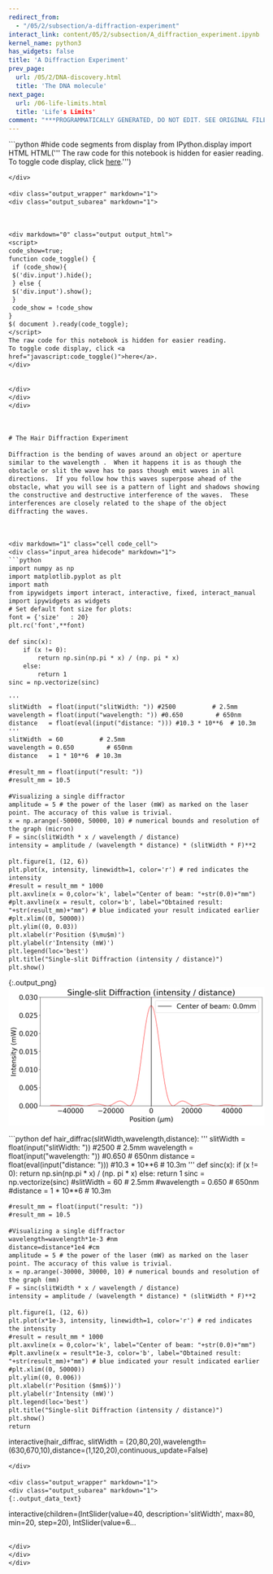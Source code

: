 ```yaml
---
redirect_from:
  - "/05/2/subsection/a-diffraction-experiment"
interact_link: content/05/2/subsection/A_diffraction_experiment.ipynb
kernel_name: python3
has_widgets: false
title: 'A Diffraction Experiment'
prev_page:
  url: /05/2/DNA-discovery.html
  title: 'The DNA molecule'
next_page:
  url: /06-life-limits.html
  title: 'Life's Limits'
comment: "***PROGRAMMATICALLY GENERATED, DO NOT EDIT. SEE ORIGINAL FILES IN /content***"
---
```



<div markdown="1" class="cell code_cell">
<div class="input_area hidecode" markdown="1">
```python
#hide code segments from display
from IPython.display import HTML
HTML('''<script>
code_show=true; 
function code_toggle() {
 if (code_show){
 $('div.input').hide();
 } else {
 $('div.input').show();
 }
 code_show = !code_show
} 
$( document ).ready(code_toggle);
</script>
The raw code for this notebook is hidden for easier reading.
To toggle code display, click <a href="javascript:code_toggle()">here</a>.''')

```
</div>

<div class="output_wrapper" markdown="1">
<div class="output_subarea" markdown="1">



<div markdown="0" class="output output_html">
<script>
code_show=true; 
function code_toggle() {
 if (code_show){
 $('div.input').hide();
 } else {
 $('div.input').show();
 }
 code_show = !code_show
} 
$( document ).ready(code_toggle);
</script>
The raw code for this notebook is hidden for easier reading.
To toggle code display, click <a href="javascript:code_toggle()">here</a>.
</div>


</div>
</div>
</div>



# The Hair Diffraction Experiment

Diffraction is the bending of waves around an object or aperture similar to the wavelength .  When it happens it is as though the obstacle or slit the wave has to pass though emit waves in all directions.  If you follow how this waves superpose ahead of the obstacle, what you will see is a pattern of light and shadows showing the constructive and destructive interference of the waves.  These interferences are closely related to the shape of the object diffracting the waves.



<div markdown="1" class="cell code_cell">
<div class="input_area hidecode" markdown="1">
```python
import numpy as np
import matplotlib.pyplot as plt
import math
from ipywidgets import interact, interactive, fixed, interact_manual
import ipywidgets as widgets
# Set default font size for plots:
font = {'size'   : 20}
plt.rc('font',**font)

def sinc(x):
    if (x != 0):
        return np.sin(np.pi * x) / (np. pi * x)
    else:
        return 1
sinc = np.vectorize(sinc)

'''
slitWidth  = float(input("slitWidth: ")) #2500          # 2.5mm
wavelength = float(input("wavelength: ")) #0.650         # 650nm
distance   = float(eval(input("distance: "))) #10.3 * 10**6  # 10.3m
'''
slitWidth  = 60          # 2.5mm
wavelength = 0.650         # 650nm
distance   = 1 * 10**6  # 10.3m

#result_mm = float(input("result: "))
#result_mm = 10.5

#Visualizing a single diffractor
amplitude = 5 # the power of the laser (mW) as marked on the laser point. The accuracy of this value is trivial.
x = np.arange(-50000, 50000, 10) # numerical bounds and resolution of the graph (micron)
F = sinc(slitWidth * x / wavelength / distance)
intensity = amplitude / (wavelength * distance) * (slitWidth * F)**2

plt.figure(1, (12, 6))
plt.plot(x, intensity, linewidth=1, color='r') # red indicates the intensity
#result = result_mm * 1000
plt.axvline(x = 0,color='k', label="Center of beam: "+str(0.0)+"mm")
#plt.axvline(x = result, color='b', label="Obtained result: "+str(result_mm)+"mm") # blue indicated your result indicated earlier
#plt.xlim((0, 50000))
plt.ylim((0, 0.03))
plt.xlabel(r'Position ($\mu$m)')
plt.ylabel(r'Intensity (mW)')
plt.legend(loc='best')
plt.title("Single-slit Diffraction (intensity / distance)")
plt.show()

```
</div>

<div class="output_wrapper" markdown="1">
<div class="output_subarea" markdown="1">

{:.output_png}
![png](../../../images/05/2/subsection/A_diffraction_experiment_2_0.png)

</div>
</div>
</div>



<div markdown="1" class="cell code_cell">
<div class="input_area" markdown="1">
```python
def hair_diffrac(slitWidth,wavelength,distance):
    '''
    slitWidth  = float(input("slitWidth: ")) #2500          # 2.5mm
    wavelength = float(input("wavelength: ")) #0.650         # 650nm
    distance   = float(eval(input("distance: "))) #10.3 * 10**6  # 10.3m
    '''
    def sinc(x):
        if (x != 0):
            return np.sin(np.pi * x) / (np. pi * x)
        else:
            return 1
    sinc = np.vectorize(sinc)
    #slitWidth  = 60          # 2.5mm
    #wavelength = 0.650         # 650nm
    #distance   = 1 * 10**6  # 10.3m

    #result_mm = float(input("result: "))
    #result_mm = 10.5

    #Visualizing a single diffractor
    wavelength=wavelength*1e-3 #nm
    distance=distance*1e4 #cm
    amplitude = 5 # the power of the laser (mW) as marked on the laser point. The accuracy of this value is trivial.
    x = np.arange(-30000, 30000, 10) # numerical bounds and resolution of the graph (mm)
    F = sinc(slitWidth * x / wavelength / distance)
    intensity = amplitude / (wavelength * distance) * (slitWidth * F)**2

    plt.figure(1, (12, 6))
    plt.plot(x*1e-3, intensity, linewidth=1, color='r') # red indicates the intensity
    #result = result_mm * 1000
    plt.axvline(x = 0,color='k', label="Center of beam: "+str(0.0)+"mm")
    #plt.axvline(x = result*1e-3, color='b', label="Obtained result: "+str(result_mm)+"mm") # blue indicated your result indicated earlier
    #plt.xlim((0, 50000))
    plt.ylim((0, 0.006))
    plt.xlabel(r'Position ($mm$))')
    plt.ylabel(r'Intensity (mW)')
    plt.legend(loc='best')
    plt.title("Single-slit Diffraction (intensity / distance)")
    plt.show()
    return

interactive(hair_diffrac, slitWidth = (20,80,20),wavelength=(630,670,10),distance=(1,120,20),continuous_update=False)

```
</div>

<div class="output_wrapper" markdown="1">
<div class="output_subarea" markdown="1">
{:.output_data_text}
```
interactive(children=(IntSlider(value=40, description='slitWidth', max=80, min=20, step=20), IntSlider(value=6…
```

</div>
</div>
</div>

